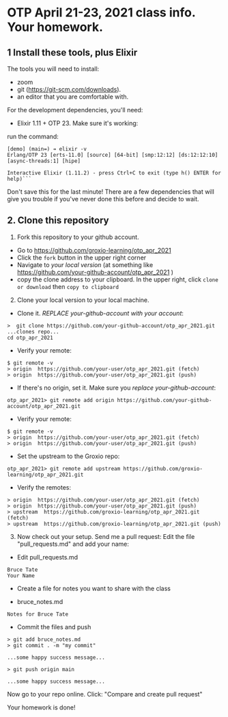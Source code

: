 # OTP April 21-23, 2021 class info. Your homework. 

## 1 Install these tools, plus Elixir

The tools you will need to install: 

- zoom 
- git (https://git-scm.com/downloads). 
- an editor that you are comfortable with. 

For the development dependencies, you'll need: 

- Elixir 1.11 + OTP 23. Make sure it's working: 

run the command: 

```
[demo] (main=) ➔ elixir -v
Erlang/OTP 23 [erts-11.0] [source] [64-bit] [smp:12:12] [ds:12:12:10] [async-threads:1] [hipe]

Interactive Elixir (1.11.2) - press Ctrl+C to exit (type h() ENTER for help)```
```

Don't save this for the last minute! There are a few dependencies that will give you trouble if you've never done this before and decide to wait. 

## 2. Clone this repository

1. Fork this repository to your github account. 

- Go to https://github.com/groxio-learning/otp_apr_2021 
- Click the `fork` button in the upper right corner
- Navigate to *your local version* (at something like https://github.com/your-github-account/otp_apr_2021 )
- copy the clone address to your clipboard. In the upper right, click `clone or download` then `copy to clipboard`

2. Clone your local version to your local machine. 

- Clone it. *REPLACE your-github-account with your account*:  

```
>  git clone https://github.com/your-github-account/otp_apr_2021.git
...clones repo...
cd otp_apr_2021
```

- Verify your remote: 

```
$ git remote -v
> origin  https://github.com/your-user/otp_apr_2021.git (fetch)
> origin  https://github.com/your-user/otp_apr_2021.git (push)
```


- If there's no origin, set it. Make sure you *replace your-github-account*:

```
otp_apr_2021> git remote add origin https://github.com/your-github-account/otp_apr_2021.git
```

- Verify your remote: 

```
$ git remote -v
> origin  https://github.com/your-user/otp_apr_2021.git (fetch)
> origin  https://github.com/your-user/otp_apr_2021.git (push)
```

- Set the upstream to the Groxio repo:

```
otp_apr_2021> git remote add upstream https://github.com/groxio-learning/otp_apr_2021.git
```

- Verify the remotes: 

```
> origin  https://github.com/your-user/otp_apr_2021.git (fetch)
> origin  https://github.com/your-user/otp_apr_2021.git (push)
> upstream  https://github.com/groxio-learning/otp_apr_2021.git (fetch)
> upstream  https://github.com/groxio-learning/otp_apr_2021.git (push)
```

3. Now check out your setup. Send me a pull request: Edit the file "pull_requests.md" and add your name: 

- Edit pull_requests.md

```
Bruce Tate
Your Name
```

- Create a file for notes you want to share with the class

- bruce_notes.md

```
Notes for Bruce Tate
```

- Commit the files and push

```
> git add bruce_notes.md
> git commit . -m "my commit"

...some happy success message...

> git push origin main

...some happy success message...
```

Now go to your repo online. Click: "Compare and create pull request" 

Your homework is done!


